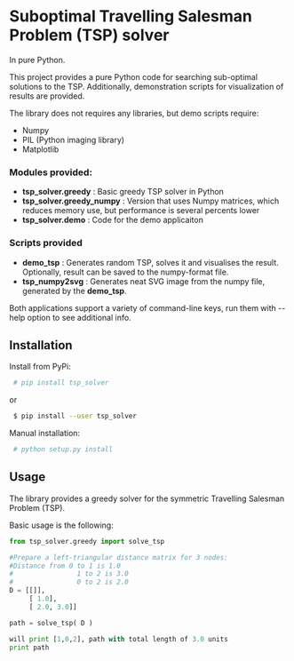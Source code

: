 Suboptimal Travelling Salesman Problem (TSP) solver
===================================================
In pure Python.

This project provides a pure Python code for searching sub-optimal solutions to the TSP.
Additionally, demonstration scripts for visualization of results are provided.


The library does not requires any libraries, but demo scripts require:
- Numpy
- PIL (Python imaging library)
- Matplotlib

### Modules provided:
- **tsp_solver.greedy** : Basic greedy TSP solver in Python
- **tsp_solver.greedy_numpy** : Version that uses Numpy matrices, which reduces memory use, but performance is several percents lower
- **tsp_solver.demo** : Code for the demo applicaiton

### Scripts provided

- **demo_tsp** : Generates random TSP, solves it and visualises the result. Optionally, result can be saved to the numpy-format file.
- **tsp_numpy2svg** : Generates neat SVG image from the numpy file, generated by the **demo_tsp**.

Both applications support a variety of command-line keys, run them with --help option to see additional info.

 
Installation
------------
Install from PyPi:
```sh
 # pip install tsp_solver
```
or
```sh
 $ pip install --user tsp_solver
```
 
Manual installation:

```sh
 # python setup.py install
```

Usage 
-----

The library provides a greedy solver for the symmetric Travelling Salesman Problem (TSP).

Basic usage is the following:

```python
from tsp_solver.greedy import solve_tsp

#Prepare a left-triangular distance matrix for 3 nodes:
#Distance from 0 to 1 is 1.0
#                1 to 2 is 3.0
#                0 to 2 is 2.0
D = [[]],
     [ 1.0],
     [ 2.0, 3.0]]

path = solve_tsp( D )

will print [1,0,2], path with total length of 3.0 units
print path
```

